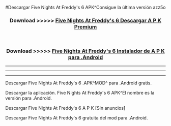 #Descargar Five Nights At Freddy's 6  APK^Consigue la última versión azz5o



<div align="center">
<h3>Download >>>>> <a href="https://es-sites.web.app/?es= Five Nights At Freddy's 6 ">Five Nights At Freddy's 6  Descargar A P K Premium</a></h3><br>

<h3>Download >>>>> <a href="https://es-sites.web.app/?es= Five Nights At Freddy's 6 ">Five Nights At Freddy's 6  Instalador de A P K para .Android</a></h3>
</div>


----------------------------------------------------------

----------------------------------------------------------

----------------------------------------------------------

Descargar Five Nights At Freddy's 6  .APK^MOD^ para .Android gratis.

Descargar la aplicación. Five Nights At Freddy's 6  APK^El nombre es la versión para .Android.

Descargar Five Nights At Freddy's 6  A P K [Sin anuncios]

Descargar Five Nights At Freddy's 6  gratuita del mod para .Android.